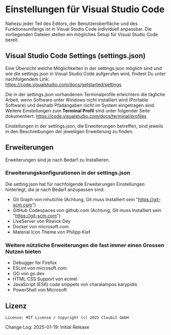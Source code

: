 # Einstellungen für Visual Studio Code
Nahezu jeder Teil des Editors, der Benutzeroberfläche und des Funktionsumfangs ist in Visual Studio Code individuell anpassbar.
Die vorliegenden Dateien stellen ein mögliches Setup für Visual Studio Code bereit.

## Visual Studio Code Settings (settings.json)
Eine Übersicht welche Möglichkeiten in der settings.json möglich sind und wie die settings.json in Visual Studio Code aufgerufen wird, findest Du unter nachfolgendem Link:
https://code.visualstudio.com/docs/getstarted/settings

Die in der settings.json vorhandenen Terminalprofile erleichtern die tägliche Arbeit, wenn Software unter Windows nicht installiert wird (Portable Software) und deshalb Pfadangaben nicht im System eingetragen sind.
Weitere Einstellungen zum **Terminal Profil** sind unter folgender Seite dokumentiert:
https://code.visualstudio.com/docs/terminal/profiles

Einstellungen in der settings.json, die Erweiterungen betreffen, sind jeweils in den Beschreibungen der jeweiligen Erweiterung zu finden.

## Erweiterungen
Erweiterungen sind je nach Bedarf zu Installieren.

### Erweiterungskonfigurationen in der settings.json
Die setting.json hat für nachfolgende Erweiterungen Einstellungen hinterlegt, die je nach Bedarf anzupassen sind:
 - Git Graph von mhutchie (Achtung, Git muss Installiert sein "https://git-scm.com")
 - GitHub Codespaces von github.com (Achtung, Git muss Installiert sein "https://git-scm.com")
 - LiveServer von Ritwick Dey
 - Docker von microsoft.com
 - Material Icon Theme von Philipp Kief

### Weitere nützliche Erweiterungen die fast immer einen Grossen Nutzen bieten
- Debugger for Firefox
- ESLint von microsoft.com
- GO von go.dev
- HTML CSS Support von ecmel
- JavaScript (ES6) code snippets von charalampos karypidis
- PowerShell von Microsoft

## Lizenz
    License: MIT License / Copyright (c) 2025 Cloubit GmbH

Change Log:
    2025-01-19: Initial Release
